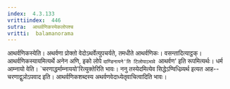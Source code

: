 ```yaml
---
index:  4.3.133
vrittiindex:  446
sutra:  आथर्वणिकस्येकलोपश्च
vritti:  balamanorama 
---
```


आथर्वणिकस्येति। अथर्वणा प्रोक्तो वेदोऽथर्वेत्युपचर्यते, तमधीते आथर्वणिकः। वसन्तादित्याट्ठक्। आथर्वणिकस्यायमित्यर्थे अनेन अणि, इको लोपे `दाण्डिनायने'ति टिलोपाऽभावे `आथर्वण' इति रूपमित्यर्थः। धर्म आम्नायो वेति। `चरणाद्धर्माम्नाययो'रित्युक्तेरिति भावः। ननु तस्येदमित्येव सिद्धेऽण्विधिव्र्यर्थ इत्यत आह--चरणाद्वुञोऽपवाद इति। आथर्वणिकशब्दस्य अथर्वणवेदाध्येतृवाचित्वादिति भावः।

